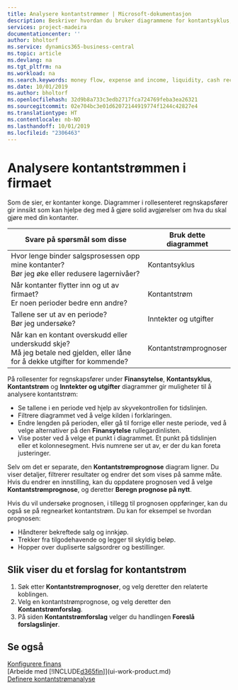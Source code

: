 ```yaml
---
title: Analysere kontantstrømmer | Microsoft-dokumentasjon
description: Beskriver hvordan du bruker diagrammene for kontantsyklus, inntekter og utgifter, kontantstrøm og kontantstrømprognose til å analysere tidligere og fremtidige pengestrømmer inn og ut av firmaet.
services: project-madeira
documentationcenter: ''
author: bholtorf
ms.service: dynamics365-business-central
ms.topic: article
ms.devlang: na
ms.tgt_pltfrm: na
ms.workload: na
ms.search.keywords: money flow, expense and income, liquidity, cash receipts minus cash payments, Cartera
ms.date: 10/01/2019
ms.author: bholtorf
ms.openlocfilehash: 32d9b8a733c3edb2717fca724769feba3ea26321
ms.sourcegitcommit: 02e704bc3e01d62072144919774f1244c42827e4
ms.translationtype: HT
ms.contentlocale: nb-NO
ms.lasthandoff: 10/01/2019
ms.locfileid: "2306463"
---
```

# <a name="analyzing-cash-flow-in-your-company"></a>Analysere kontantstrømmen i firmaet
Som de sier, er kontanter konge. Diagrammer i rollesenteret regnskapsfører gir innsikt som kan hjelpe deg med å gjøre solid avgjørelser om hva du skal gjøre med din kontanter.  

| Svare på spørsmål som disse | Bruk dette diagrammet |
| --- | --- |
| Hvor lenge binder salgsprosessen opp mine kontanter?</br> Bør jeg øke eller redusere lagernivåer? |Kontantsyklus |
| Når kontanter flytter inn og ut av firmaet?</br> Er noen perioder bedre enn andre? |Kontantstrøm |
| Tallene ser ut av en periode?</br> Bør jeg undersøke? |Inntekter og utgifter |
| Når kan en kontant overskudd eller underskudd skje?</br> Må jeg betale ned gjelden, eller låne for å dekke utgifter for kommende? |Kontantstrømprognoser |

På rollesenter for regnskapsfører under **Finansytelse**, **Kontantsyklus**, **Kontantstrøm** og **Inntekter og utgifter** diagrammer gir muligheter til å analysere kontantstrøm:  

* Se tallene i en periode ved hjelp av skyvekontrollen for tidslinjen.  
* Filtrere diagrammet ved å velge kilden i forklaringen.  
* Endre lengden på perioden, eller gå til forrige eller neste periode, ved å velge alternativer på den **Finansytelse** rullegardinlisten.  
* Vise poster ved å velge et punkt i diagrammet. Et punkt på tidslinjen eller et kolonnesegment. Hvis numrene ser ut av, er der du kan foreta justeringer.  

Selv om det er separate, den **Kontantstrømprognose** diagram ligner. Du viser detaljer, filtrerer resultater og endrer det som vises på samme måte. Hvis du endrer en innstilling, kan du oppdatere prognosen ved å velge **Kontantstrømprognose**, og deretter **Beregn prognose på nytt**.

Hvis du vil undersøke prognosen, i tillegg til prognosen oppføringer, kan du også se på regnearket kontantstrøm. Du kan for eksempel se hvordan prognosen:

* Håndterer bekreftede salg og innkjøp.  
* Trekker fra tilgodehavende og legger til skyldig beløp.  
* Hopper over dupliserte salgsordrer og bestillinger.  

## <a name="to-view-a-cash-flow-worksheet"></a>Slik viser du et forslag for kontantstrøm
1. Søk etter **Kontantstrømprognoser**, og velg deretter den relaterte koblingen.  
2. Velg en kontantstrømprognose, og velg deretter den **Kontantstrømforslag**.  
3. På siden **Kontantstrømforslag** velger du handlingen **Foreslå forslagslinjer**.  

## <a name="see-also"></a>Se også
[Konfigurere finans](finance-setup-finance.md)  
[Arbeide med [!INCLUDE[d365fin](includes/d365fin_md.md)]](ui-work-product.md)  
[Definere kontantstrømanalyse](finance-setup-cash-flow-analyses.md)  
